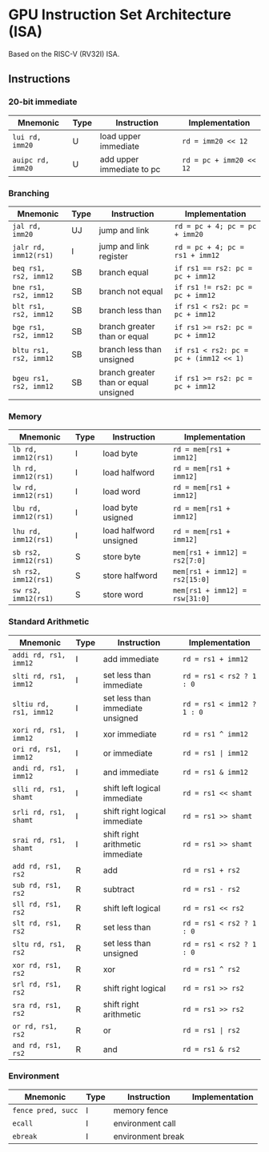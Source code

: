 # GPU Instruction Set Architecture (ISA)

Based on the RISC-V (RV32I) ISA.

## Instructions

### 20-bit immediate

| Mnemonic | Type | Instruction | Implementation |
| --- | --- | --- | --- |
| `lui rd, imm20` | U | load upper immediate | `rd = imm20 << 12` |
| `auipc rd, imm20` | U | add upper immediate to pc | `rd = pc + imm20 << 12` |

### Branching

| Mnemonic | Type | Instruction | Implementation |
| --- | --- | --- | --- |
| `jal rd, imm20` | UJ | jump and link | `rd = pc + 4; pc = pc + imm20` |
| `jalr rd, imm12(rs1)` | I | jump and link register | `rd = pc + 4; pc = rs1 + imm12` |
| `beq rs1, rs2, imm12` | SB | branch equal | `if rs1 == rs2: pc = pc + imm12` |
| `bne rs1, rs2, imm12` | SB | branch not equal | `if rs1 != rs2: pc = pc + imm12` |
| `blt rs1, rs2, imm12` | SB | branch less than | `if rs1 < rs2: pc = pc + imm12` |
| `bge rs1, rs2, imm12` | SB | branch greater than or equal | `if rs1 >= rs2: pc = pc + imm12` |
| `bltu rs1, rs2, imm12` | SB | branch less than unsigned | `if rs1 < rs2: pc = pc + (imm12 << 1)` |
| `bgeu rs1, rs2, imm12` | SB | branch greater than or equal unsigned | `if rs1 >= rs2: pc = pc + imm12` |
### Memory

| Mnemonic | Type | Instruction | Implementation |
| --- | --- | --- | --- |
| `lb rd, imm12(rs1)` | I | load byte | `rd = mem[rs1 + imm12]` |
| `lh rd, imm12(rs1)` | I | load halfword | `rd = mem[rs1 + imm12]` |
| `lw rd, imm12(rs1)` | I | load word | `rd = mem[rs1 + imm12]` |
| `lbu rd, imm12(rs1)` | I | load byte usigned | `rd = mem[rs1 + imm12]` |
| `lhu rd, imm12(rs1)` | I | load halfword unsigned | `rd = mem[rs1 + imm12]` |
| `sb rs2, imm12(rs1)` | S | store byte | `mem[rs1 + imm12] = rs2[7:0]` |
| `sh rs2, imm12(rs1)` | S | store halfword | `mem[rs1 + imm12] = rs2[15:0]` |
| `sw rs2, imm12(rs1)` | S | store word | `mem[rs1 + imm12] = rsw[31:0]` |

### Standard Arithmetic

| Mnemonic | Type | Instruction | Implementation |
| --- | --- | --- | --- |
| `addi rd, rs1, imm12` | I | add immediate | `rd = rs1 + imm12` |
| `slti rd, rs1, imm12` | I | set less than immediate | `rd = rs1 < rs2 ? 1 : 0` |
| `sltiu rd, rs1, imm12` | I | set less than immediate unsigned | `rd = rs1 < imm12 ? 1 : 0` |
| `xori rd, rs1, imm12` | I | xor immediate | `rd = rs1 ^ imm12` |
| `ori rd, rs1, imm12` | I | or immediate | `rd = rs1 \| imm12` |
| `andi rd, rs1, imm12` | I | and immediate | `rd = rs1 & imm12` |
| `slli rd, rs1, shamt` | I | shift left logical immediate | `rd = rs1 << shamt` |
| `srli rd, rs1, shamt` | I | shift right logical immediate | `rd = rs1 >> shamt` |
| `srai rd, rs1, shamt` | I | shift right arithmetic immediate | `rd = rs1 >> shamt` |
| `add rd, rs1, rs2` | R | add | `rd = rs1 + rs2` |
| `sub rd, rs1, rs2` | R | subtract | `rd = rs1 - rs2` |
| `sll rd, rs1, rs2` | R | shift left logical | `rd = rs1 << rs2` |
| `slt rd, rs1, rs2` | R | set less than | `rd = rs1 < rs2 ? 1 : 0` |
| `sltu rd, rs1, rs2` | R | set less than unsigned | `rd = rs1 < rs2 ? 1 : 0` |
| `xor rd, rs1, rs2` | R | xor | `rd = rs1 ^ rs2` |
| `srl rd, rs1, rs2` | R | shift right logical | `rd = rs1 >> rs2` |
| `sra rd, rs1, rs2` | R | shift right arithmetic | `rd = rs1 >> rs2` |
| `or rd, rs1, rs2` | R | or | `rd = rs1 \| rs2` |
| `and rd, rs1, rs2` | R | and | `rd = rs1 & rs2` |

### Environment

| Mnemonic | Type | Instruction | Implementation |
| --- | --- | --- | --- |
| `fence pred, succ` | I | memory fence | |
| `ecall` | I | environment call | |
| `ebreak` | I | environment break | |